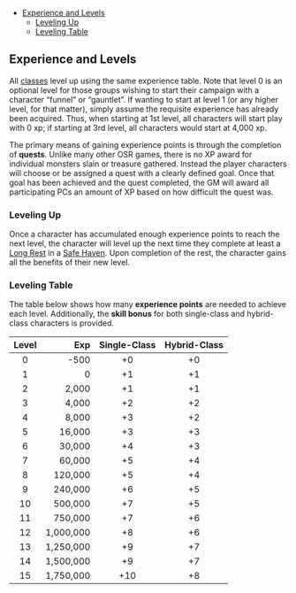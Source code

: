 - [Experience and Levels](#experience%20and%20levels)
	- [Leveling Up](#leveling%20up)
	- [Leveling Table](#leveling%20table)

## Experience and Levels
All [classes](classes/Classes.md) level up using the same experience table.  Note that level 0 is an optional level for those groups wishing to start their campaign with a character “funnel” or “gauntlet”.  If wanting to start at level 1 (or any higher level, for that matter), simply assume the requisite experience has already been acquired.  Thus, when starting at 1st level, all characters will start play with 0 xp; if starting at 3rd level, all characters would start at 4,000 xp.

The primary means of gaining experience points is through the completion of **quests**.  Unlike many other OSR games, there is no XP award for individual monsters slain or treasure gathered.  Instead the player characters will choose or be assigned a quest with a clearly defined goal.  Once that goal has been achieved and the quest completed, the GM will award all participating PCs an amount of XP based on how difficult the quest was.

### Leveling Up
Once a character has accumulated enough experience points to reach the next level, the character will level up the next time they complete at least a [Long Rest](Combat.md#Long%20Rest) in a [Safe Haven](Combat.md#Extended%20Rest).  Upon completion of the rest, the character gains all the benefits of their new level.

### Leveling Table
The table below shows how many **experience points** are needed to achieve each level.  Additionally, the **skill bonus** for both single-class and hybrid-class characters is provided.

|  Level  |      Exp    |  Single-Class  |  Hybrid-Class  |
|:-------:|------------:|:--------------:|:--------------:|
|    0    |       -500  |   +0           |  +0            |
|    1    |          0  |   +1           |  +1            |
|    2    |      2,000  |   +1           |  +1            |
|    3    |      4,000  |   +2           |  +2            |
|    4    |      8,000  |   +3           |  +2            |
|    5    |     16,000  |   +3           |  +3            |
|    6    |     30,000  |   +4           |  +3            |
|    7    |     60,000  |   +5           |  +4            |
|    8    |    120,000  |   +5           |  +4            |
|    9    |    240,000  |   +6           |  +5            |
|   10    |    500,000  |   +7           |  +5            |
|   11    |    750,000  |   +7           |  +6            |
|   12    |  1,000,000  |   +8           |  +6            |
|   13    |  1,250,000  |   +9           |  +7            |
|   14    |  1,500,000  |   +9           |  +7            |
|   15    |  1,750,000  |   +10          |  +8            |  
